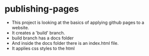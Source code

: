# publishing-pages

- This project is looking at the basics of applying github pages to a website.
- It creates a 'build' branch.
- build branch has a docs folder
- And inside the docs folder there is an index.html file.
- It applies css styles to the html

